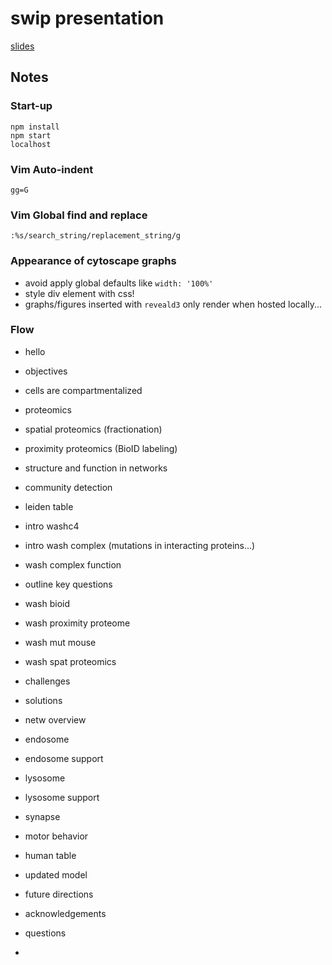# swip presentation
[slides](https://twesleyb.github.io/presentations/SwipProteomics/index.html)

## Notes

### Start-up
```
npm install
npm start
localhost
```

### Vim Auto-indent
```
gg=G
```

### Vim Global find and replace
```
:%s/search_string/replacement_string/g
```

### Appearance of cytoscape graphs
* avoid apply global defaults like `width: '100%'`
* style div element with css!
* graphs/figures inserted with `reveald3` only render when hosted locally...

### Flow
* hello
* objectives
* cells are compartmentalized
* proteomics
* spatial proteomics (fractionation)
* proximity proteomics (BioID labeling)

* structure and function in networks
* community detection
* leiden table

* intro washc4
* intro wash complex (mutations in interacting proteins...)
* wash complex function
* outline key questions
* wash bioid
* wash proximity proteome
* wash mut mouse
* wash spat proteomics
* challenges
* solutions
* netw overview
* endosome
* endosome support
* lysosome
* lysosome support
* synapse
* motor behavior
* human table
* updated model
* future directions
* acknowledgements
* questions
*

